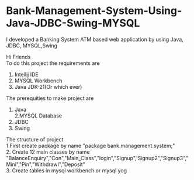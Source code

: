 # Bank-Management-System-Using-Java-JDBC-Swing-MYSQL
I developed a Banking System ATM based web application by using Java, JDBC, MYSQL,Swing

Hi Friends <br>
To do this project the requirements are<br>
1. Intellij IDE <br>
2. MYSQL Workbench <br>
3. Java JDK-21(Or which ever) <br>

The prerequities to make project are <br>
1. Java <br>
2.MYSQL Database <br>
3. JDBC <br>
4. Swing <br>

The structure of project <br>
1.First create package by name "package bank.management.system;" <br>
2. Create 12 main classes by name "BalanceEnquiry","Con","Main_Class","login","Signup",'Signup2","Signup3","Mini","Pin","Withdrawl","Deposit" <br>
3. Create tables in mysql workbench or mysql yog <br>

